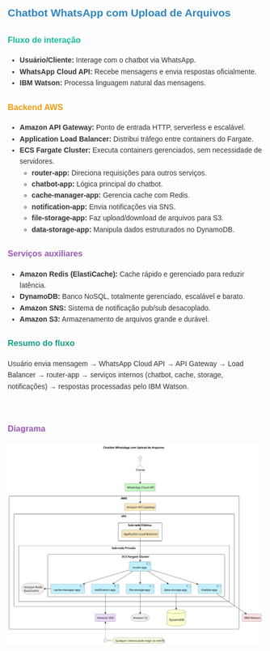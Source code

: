 <div style="font-family: Arial, sans-serif; line-height: 1.6; color: #333; max-width: 800px;">

  <h2 style="color:#2E86C1;">Chatbot WhatsApp com Upload de Arquivos</h2>

  <h3 style="color:#1ABC9C;">Fluxo de interação</h3>
  <ul>
    <li><strong>Usuário/Cliente:</strong> Interage com o chatbot via WhatsApp.</li>
    <li><strong>WhatsApp Cloud API:</strong> Recebe mensagens e envia respostas oficialmente.</li>
    <li><strong>IBM Watson:</strong> Processa linguagem natural das mensagens.</li>
  </ul>

  <h3 style="color:#F39C12;">Backend AWS</h3>
  <ul>
    <li><strong>Amazon API Gateway:</strong> Ponto de entrada HTTP, serverless e escalável.</li>
    <li><strong>Application Load Balancer:</strong> Distribui tráfego entre containers do Fargate.</li>
    <li><strong>ECS Fargate Cluster:</strong> Executa containers gerenciados, sem necessidade de servidores.
      <ul>
        <li><strong>router-app:</strong> Direciona requisições para outros serviços.</li>
        <li><strong>chatbot-app:</strong> Lógica principal do chatbot.</li>
        <li><strong>cache-manager-app:</strong> Gerencia cache com Redis.</li>
        <li><strong>notification-app:</strong> Envia notificações via SNS.</li>
        <li><strong>file-storage-app:</strong> Faz upload/download de arquivos para S3.</li>
        <li><strong>data-storage-app:</strong> Manipula dados estruturados no DynamoDB.</li>
      </ul>
    </li>
  </ul>

  <h3 style="color:#9B59B6;">Serviços auxiliares</h3>
  <ul>
    <li><strong>Amazon Redis (ElastiCache):</strong> Cache rápido e gerenciado para reduzir latência.</li>
    <li><strong>DynamoDB:</strong> Banco NoSQL, totalmente gerenciado, escalável e barato.</li>
    <li><strong>Amazon SNS:</strong> Sistema de notificação pub/sub desacoplado.</li>
    <li><strong>Amazon S3:</strong> Armazenamento de arquivos grande e durável.</li>
  </ul>

  <h3 style="color:#16A085;">Resumo do fluxo</h3>
  <p>Usuário envia mensagem → WhatsApp Cloud API → API Gateway → Load Balancer → router-app → serviços internos (chatbot, cache, storage, notificações) → respostas processadas pelo IBM Watson.</p>

  <br>
  <h3 style="color:#9B59B6;">Diagrama</h3>
  <img src="https://github.com/vanemart/desafio-aleks/blob/main/diagram/diagram.svg">

</div>
